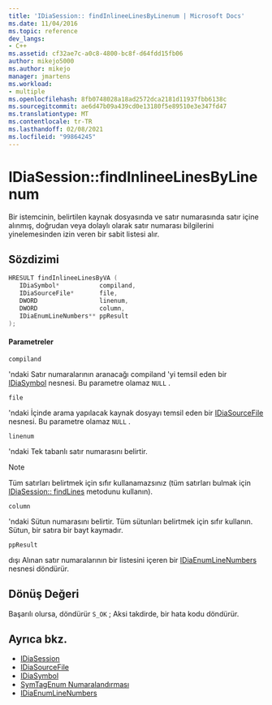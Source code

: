 ```yaml
---
title: 'IDiaSession:: findInlineeLinesByLinenum | Microsoft Docs'
ms.date: 11/04/2016
ms.topic: reference
dev_langs:
- C++
ms.assetid: cf32ae7c-a0c8-4800-bc8f-d64fdd15fb06
author: mikejo5000
ms.author: mikejo
manager: jmartens
ms.workload:
- multiple
ms.openlocfilehash: 8fb0748028a18ad2572dca2181d11937fbb6138c
ms.sourcegitcommit: ae6d47b09a439cd0e13180f5e89510e3e347fd47
ms.translationtype: MT
ms.contentlocale: tr-TR
ms.lasthandoff: 02/08/2021
ms.locfileid: "99864245"
---
```

# <a name="idiasessionfindinlineelinesbylinenum"></a>IDiaSession::findInlineeLinesByLinenum
Bir istemcinin, belirtilen kaynak dosyasında ve satır numarasında satır içine alınmış, doğrudan veya dolaylı olarak satır numarası bilgilerini yinelemesinden izin veren bir sabit listesi alır.

## <a name="syntax"></a>Sözdizimi

```C++
HRESULT findInlineeLinesByVA ( 
   IDiaSymbol*           compiland,
   IDiaSourceFile*       file,
   DWORD                 linenum,
   DWORD                 column,
   IDiaEnumLineNumbers** ppResult
);
```

#### <a name="parameters"></a>Parametreler
 `compiland`

'ndaki Satır numaralarının aranacağı compiland 'yi temsil eden bir [IDiaSymbol](../../debugger/debug-interface-access/idiasymbol.md) nesnesi. Bu parametre olamaz `NULL` .

 `file`

'ndaki İçinde arama yapılacak kaynak dosyayı temsil eden bir [IDiaSourceFile](../../debugger/debug-interface-access/idiasourcefile.md) nesnesi. Bu parametre olamaz `NULL` .

 `linenum`

'ndaki Tek tabanlı satır numarasını belirtir.

> [!NOTE]
> Tüm satırları belirtmek için sıfır kullanamazsınız (tüm satırları bulmak için [IDiaSession:: findLines](../../debugger/debug-interface-access/idiasession-findlines.md) metodunu kullanın).

 `column`

'ndaki Sütun numarasını belirtir. Tüm sütunları belirtmek için sıfır kullanın. Sütun, bir satıra bir bayt kaymadır.

 `ppResult`

dışı Alınan satır numaralarının bir listesini içeren bir [IDiaEnumLineNumbers](../../debugger/debug-interface-access/idiaenumlinenumbers.md) nesnesi döndürür.

## <a name="return-value"></a>Dönüş Değeri
 Başarılı olursa, döndürür `S_OK` ; Aksi takdirde, bir hata kodu döndürür.

## <a name="see-also"></a>Ayrıca bkz.
- [IDiaSession](../../debugger/debug-interface-access/idiasession.md)
- [IDiaSourceFile](../../debugger/debug-interface-access/idiasourcefile.md)
- [IDiaSymbol](../../debugger/debug-interface-access/idiasymbol.md)
- [SymTagEnum Numaralandırması](../../debugger/debug-interface-access/symtagenum.md)
- [IDiaEnumLineNumbers](../../debugger/debug-interface-access/idiaenumlinenumbers.md)